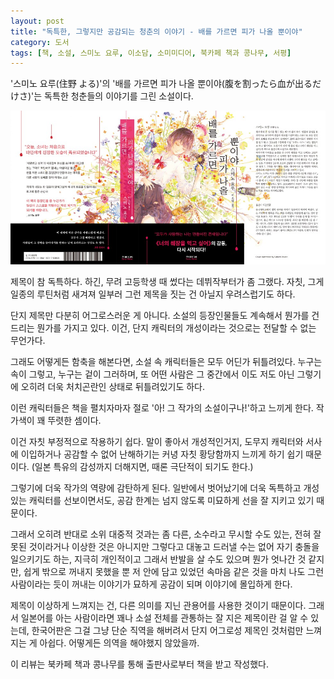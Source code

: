 ```yaml
---
layout: post
title: "독특한, 그렇지만 공감되는 청춘의 이야기 - 배를 가르면 피가 나올 뿐이야"
category: 도서
tags: [책, 소설, 스미노 요루, 이소담, 소미미디어, 북카페 책과 콩나무, 서평]
---
```


'스미노 요루(住野 よる)'의
'배를 가르면 피가 나올 뿐이야(腹を割ったら血が出るだけさ)'는
독특한 청춘들의 이야기를 그린 소설이다.

![표지](/images/harao-wattara-chiga-deru-dakesa-book-h480.jpg)

제목이 참 독특하다.
하긴, 무려 고등학생 때 썼다는 데뷔작부터가 좀 그랬다.
자칫, 그게 일종의 루틴처럼 새겨져 일부러 그런 제목을 짓는 건 아닐지 우려스럽기도 하다.

단지 제목만 다분히 어그로스러운 게 아니다.
소설의 등장인물들도 계속해서 뭔가를 건드리는 뭔가를 가지고 있다.
이건, 단지 캐릭터의 개성이라는 것으로는 전달할 수 없는 무언가다.

그래도 어떻게든 함축을 해본다면,
소설 속 캐릭터들은 모두 어딘가 뒤틀려있다.
누구는 속이 그렇고, 누구는 겉이 그러하며,
또 어떤 사람은 그 중간에서 이도 저도 아닌 그렇기에 오히려 더욱 처치곤란인 상태로 뒤틀려있기도 하다.

이런 캐릭터들은 책을 펼치자마자 절로 '아! 그 작가의 소설이구나!'하고 느끼게 한다.
작가색이 꽤 뚜렷한 셈이다.

이건 자칫 부정적으로 작용하기 쉽다.
말이 좋아서 개성적인거지,
도무지 캐릭터와 서사에 이입하거나 공감할 수 없어
난해하기는 커녕 자칫 황당함까지 느끼게 하기 쉽기 때문이다.
(일본 특유의 감성까지 더해지면, 때론 극단적이 되기도 한다.)

그렇기에 더욱 작가의 역량에 감탄하게 된다.
일반에서 벗어났기에 더욱 독특하고 개성있는 캐릭터를 선보이면서도,
공감 한계는 넘지 않도록 미묘하게 선을 잘 지키고 있기 때문이다.

그래서 오히려 반대로 소위 대중적 것과는 좀 다른,
소수라고 무시할 수도 있는,
전혀 잘못된 것이라거나 이상한 것은 아니지만
그렇다고 대놓고 드러낼 수는 없어 자기 충돌을 일으키기도 하는,
지극히 개인적이고 그래서 반발을 살 수도 있으며 뭔가 엇나간 것 같지만,
쉽게 밖으로 꺼내지 못했을 뿐 저 안에 담고 있었던 속마음 같은 것을
마치 나도 그런 사람이라는 듯이 꺼내는 이야기가
묘하게 공감이 되며 이야기에 몰입하게 한다.

제목이 이상하게 느껴지는 건,
다른 의미를 지닌 관용어를 사용한 것이기 때문이다.
그래서 일본어를 아는 사람이라면 꽤나 소설 전체를 관통하는 잘 지은 제목이란 걸 알 수 있는데,
한국어판은 그걸 그냥 단순 직역을 해버려서
단지 어그로성 제목인 것처럼만 느껴지는 게 아쉽다.
어떻게든 의역을 해야했지 않았을까.



<div class="im im-info">
이 리뷰는 북카페 책과 콩나무를 통해 출판사로부터 책을 받고 작성했다.
</div>
